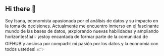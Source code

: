 ## Hi there 👋

Soy Isana, economista apasionada por el análisis de datos y su impacto en la toma de decisiones. Actualmente me encuentro inmerso en el fascinante mundo de las bases de datos, ¡explorando nuevas habilidades y ampliando horizontes! 📊💡 ¡estoy encantada de formar parte de la comunidad de GIFHUB y ansiosa por compartir mi pasión por los datos y la economía con todos ustedes! 📈✨
<!--
**Isana96/Isana96** is a ✨ _special_ ✨ repository because its `README.md` (this file) appears on your GitHub profile.

Here are some ideas to get you started:

- 🔭 I’m currently working on ...
- 🌱 I’m currently learning ...
- 👯 I’m looking to collaborate on ...
- 🤔 I’m looking for help with ...
- 💬 Ask me about ...
- 📫 How to reach me: ...
- 😄 Pronouns: ...
- ⚡ Fun fact: ...
-->
